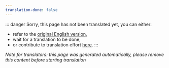 ```yaml
---
translation-done: false
---
```

::: danger
Sorry, this page has not been translated yet, you can either:
- refer to the [original English version](<..\..\..\de\mapping\mediocre-map-assistant.md>),
- wait for a translation to be done,
- or contribute to translation effort [here](https://github.com/bsmg/wiki).
:::

_Note for translators: this page was generated automatically, please remove this content before starting translation_
